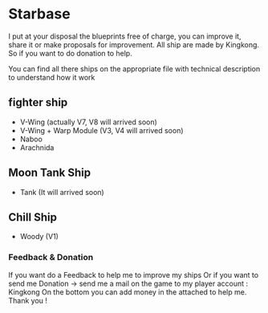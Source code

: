 # Starbase

I put at your disposal the blueprints free of charge, you can improve it, share it or make proposals for improvement.
All ship are made by Kingkong.
So if you want to do donation to help.

You can find all there ships on the appropriate file with technical description to understand how it work

## fighter ship
- V-Wing (actually V7, V8 will arrived soon)
- V-Wing + Warp Module (V3, V4 will arrived soon)
- Naboo
- Arachnida

## Moon Tank Ship
- Tank (It will arrived soon)

## Chill Ship
- Woody (V1)


### Feedback & Donation
If you want do a Feedback to help me to improve my ships
Or if you want to send me Donation
-> send me a mail on the game to my player account : Kingkong
On the bottom you can add money in the attached to help me.
Thank you !
